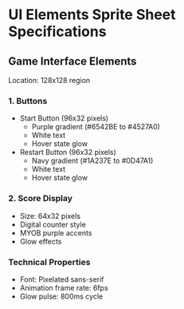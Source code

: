# UI Elements Sprite Sheet Specifications

## Game Interface Elements
Location: 128x128 region

### 1. Buttons
- Start Button (96x32 pixels)
  - Purple gradient (#6542BE to #4527A0)
  - White text
  - Hover state glow
- Restart Button (96x32 pixels)
  - Navy gradient (#1A237E to #0D47A1)
  - White text
  - Hover state glow

### 2. Score Display
- Size: 64x32 pixels
- Digital counter style
- MYOB purple accents
- Glow effects

### Technical Properties
- Font: Pixelated sans-serif
- Animation frame rate: 6fps
- Glow pulse: 800ms cycle 